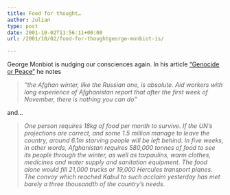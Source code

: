```yaml
---
title: Food for thought…
author: Julian
type: post
date: 2001-10-02T11:56:11+00:00
url: /2001/10/02/food-for-thoughtgeorge-monbiot-is/

---
```

George Monbiot is nudging our consciences again. In his article [&#8220;Genocide or Peace&#8221;][1] he notes

> _&#8220;the Afghan winter, like the Russian one, is absolute. Aid workers with long experience of Afghanistan report that after the first week of November, there is nothing you can do&#8221;_

and&#8230;

> _One person requires 18kg of food per month to survive. If the UN&#8217;s projections are correct, and some 1.5 million manage to leave the country, around 6.1m starving people will be left behind. In five weeks, in other words, Afghanistan requires 580,000 tonnes of food to see its people through the winter, as well as tarpaulins, warm clothes, medicines and water supply and sanitation equipment. The food alone would fill 21,000 trucks or 19,000 Hercules transport planes. The convoy which reached Kabul to such acclaim yesterday has met barely a three thousandth of the country&#8217;s needs._

 [1]: https://www.monbiot.com/dsp_article.cfm?article_id=458